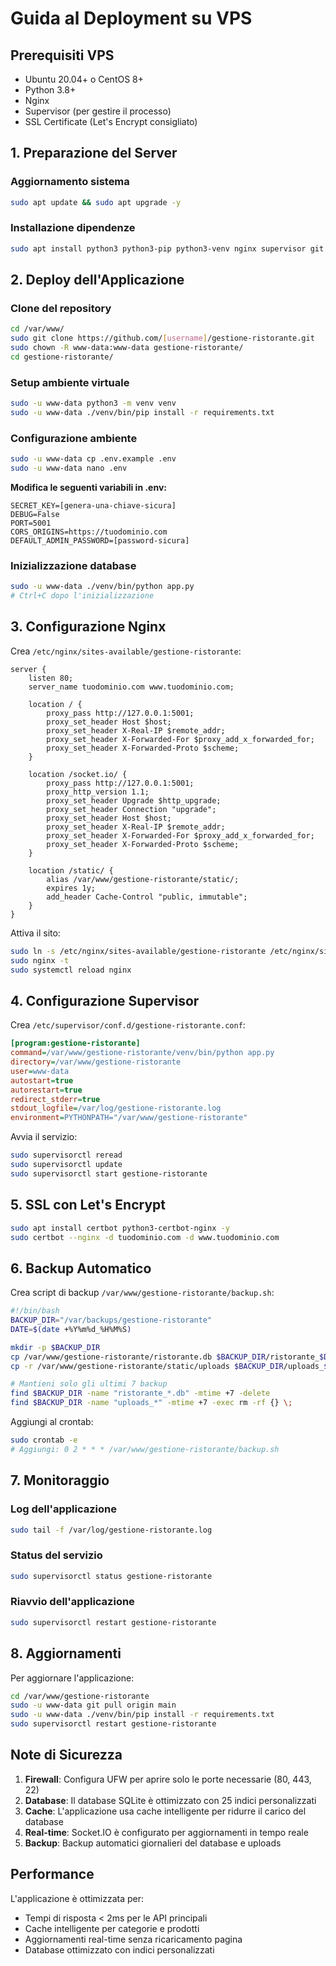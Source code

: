 # Guida al Deployment su VPS

## Prerequisiti VPS
- Ubuntu 20.04+ o CentOS 8+
- Python 3.8+
- Nginx
- Supervisor (per gestire il processo)
- SSL Certificate (Let's Encrypt consigliato)

## 1. Preparazione del Server

### Aggiornamento sistema
```bash
sudo apt update && sudo apt upgrade -y
```

### Installazione dipendenze
```bash
sudo apt install python3 python3-pip python3-venv nginx supervisor git -y
```

## 2. Deploy dell'Applicazione

### Clone del repository
```bash
cd /var/www/
sudo git clone https://github.com/[username]/gestione-ristorante.git
sudo chown -R www-data:www-data gestione-ristorante/
cd gestione-ristorante/
```

### Setup ambiente virtuale
```bash
sudo -u www-data python3 -m venv venv
sudo -u www-data ./venv/bin/pip install -r requirements.txt
```

### Configurazione ambiente
```bash
sudo -u www-data cp .env.example .env
sudo -u www-data nano .env
```

**Modifica le seguenti variabili in .env:**
```
SECRET_KEY=[genera-una-chiave-sicura]
DEBUG=False
PORT=5001
CORS_ORIGINS=https://tuodominio.com
DEFAULT_ADMIN_PASSWORD=[password-sicura]
```

### Inizializzazione database
```bash
sudo -u www-data ./venv/bin/python app.py
# Ctrl+C dopo l'inizializzazione
```

## 3. Configurazione Nginx

Crea `/etc/nginx/sites-available/gestione-ristorante`:
```nginx
server {
    listen 80;
    server_name tuodominio.com www.tuodominio.com;
    
    location / {
        proxy_pass http://127.0.0.1:5001;
        proxy_set_header Host $host;
        proxy_set_header X-Real-IP $remote_addr;
        proxy_set_header X-Forwarded-For $proxy_add_x_forwarded_for;
        proxy_set_header X-Forwarded-Proto $scheme;
    }
    
    location /socket.io/ {
        proxy_pass http://127.0.0.1:5001;
        proxy_http_version 1.1;
        proxy_set_header Upgrade $http_upgrade;
        proxy_set_header Connection "upgrade";
        proxy_set_header Host $host;
        proxy_set_header X-Real-IP $remote_addr;
        proxy_set_header X-Forwarded-For $proxy_add_x_forwarded_for;
        proxy_set_header X-Forwarded-Proto $scheme;
    }
    
    location /static/ {
        alias /var/www/gestione-ristorante/static/;
        expires 1y;
        add_header Cache-Control "public, immutable";
    }
}
```

Attiva il sito:
```bash
sudo ln -s /etc/nginx/sites-available/gestione-ristorante /etc/nginx/sites-enabled/
sudo nginx -t
sudo systemctl reload nginx
```

## 4. Configurazione Supervisor

Crea `/etc/supervisor/conf.d/gestione-ristorante.conf`:
```ini
[program:gestione-ristorante]
command=/var/www/gestione-ristorante/venv/bin/python app.py
directory=/var/www/gestione-ristorante
user=www-data
autostart=true
autorestart=true
redirect_stderr=true
stdout_logfile=/var/log/gestione-ristorante.log
environment=PYTHONPATH="/var/www/gestione-ristorante"
```

Avvia il servizio:
```bash
sudo supervisorctl reread
sudo supervisorctl update
sudo supervisorctl start gestione-ristorante
```

## 5. SSL con Let's Encrypt

```bash
sudo apt install certbot python3-certbot-nginx -y
sudo certbot --nginx -d tuodominio.com -d www.tuodominio.com
```

## 6. Backup Automatico

Crea script di backup `/var/www/gestione-ristorante/backup.sh`:
```bash
#!/bin/bash
BACKUP_DIR="/var/backups/gestione-ristorante"
DATE=$(date +%Y%m%d_%H%M%S)

mkdir -p $BACKUP_DIR
cp /var/www/gestione-ristorante/ristorante.db $BACKUP_DIR/ristorante_$DATE.db
cp -r /var/www/gestione-ristorante/static/uploads $BACKUP_DIR/uploads_$DATE

# Mantieni solo gli ultimi 7 backup
find $BACKUP_DIR -name "ristorante_*.db" -mtime +7 -delete
find $BACKUP_DIR -name "uploads_*" -mtime +7 -exec rm -rf {} \;
```

Aggiungi al crontab:
```bash
sudo crontab -e
# Aggiungi: 0 2 * * * /var/www/gestione-ristorante/backup.sh
```

## 7. Monitoraggio

### Log dell'applicazione
```bash
sudo tail -f /var/log/gestione-ristorante.log
```

### Status del servizio
```bash
sudo supervisorctl status gestione-ristorante
```

### Riavvio dell'applicazione
```bash
sudo supervisorctl restart gestione-ristorante
```

## 8. Aggiornamenti

Per aggiornare l'applicazione:
```bash
cd /var/www/gestione-ristorante
sudo -u www-data git pull origin main
sudo -u www-data ./venv/bin/pip install -r requirements.txt
sudo supervisorctl restart gestione-ristorante
```

## Note di Sicurezza

1. **Firewall**: Configura UFW per aprire solo le porte necessarie (80, 443, 22)
2. **Database**: Il database SQLite è ottimizzato con 25 indici personalizzati
3. **Cache**: L'applicazione usa cache intelligente per ridurre il carico del database
4. **Real-time**: Socket.IO è configurato per aggiornamenti in tempo reale
5. **Backup**: Backup automatici giornalieri del database e uploads

## Performance

L'applicazione è ottimizzata per:
- Tempi di risposta < 2ms per le API principali
- Cache intelligente per categorie e prodotti
- Aggiornamenti real-time senza ricaricamento pagina
- Database ottimizzato con indici personalizzati